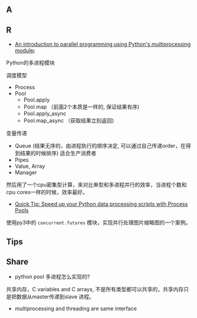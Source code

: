 
## A

## R

* [An introduction to parallel programming using Python's multiprocessing module](https://sebastianraschka.com/Articles/2014_multiprocessing.html)¡

Python的多进程模块

调度模型 

* Process
* Pool
    - Pool.apply
    - Pool.map （前面2个本质是一样的, 保证结果有序)
    - Pool.apply_async
    - Pool.map_async （获取结果立刻返回)

变量传递

* Queue (结果无序的，由进程执行的顺序决定, 可以通过自己传递order，在得到结果的时候排序) 适合生产消费者
* Pipes 
* Value, Array
* Manager

然后用了一个cpu密集型计算，来对比串型和多进程并行的效率，当进程个数和cpu cores一样的时候，效率最好。

* [Quick Tip: Speed up your Python data processing scripts with Process Pools](https://medium.com/@ageitgey/quick-tip-speed-up-your-python-data-processing-scripts-with-process-pools-cf275350163a)

使用py3中的 `concurrent.futures` 模块，实现并行处理图片缩略图的一个案例。


## Tips


## Share

* python pool 多进程怎么实现的?

共享内存，C variables and C arrays, 不是所有类型都可以共享的，共享内存只是把数据从master传递到slave 进程。

* multiprocessing and threading are same interface

